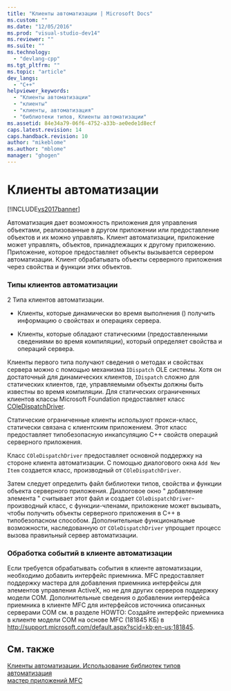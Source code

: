 ```yaml
---
title: "Клиенты автоматизации | Microsoft Docs"
ms.custom: ""
ms.date: "12/05/2016"
ms.prod: "visual-studio-dev14"
ms.reviewer: ""
ms.suite: ""
ms.technology: 
  - "devlang-cpp"
ms.tgt_pltfrm: ""
ms.topic: "article"
dev_langs: 
  - "C++"
helpviewer_keywords: 
  - "Клиенты автоматизации"
  - "клиенты"
  - "клиенты, автоматизация"
  - "библиотеки типов, Клиенты автоматизации"
ms.assetid: 84e34a79-06f6-4752-a33b-ae0ede1d8ecf
caps.latest.revision: 14
caps.handback.revision: 10
author: "mikeblome"
ms.author: "mblome"
manager: "ghogen"
---
```

# Клиенты автоматизации
[!INCLUDE[vs2017banner](../assembler/inline/includes/vs2017banner.md)]

Автоматизация дает возможность приложения для управления объектами, реализованные в другом приложении или предоставление объектов и их можно управлять.  Клиент автоматизации, приложение может управлять, объектов, принадлежащих к другому приложению.  Приложение, которое предоставляет объекты вызывается сервером автоматизации.  Клиент обрабатывать объекты серверного приложения через свойства и функции этих объектов.  
  
### Типы клиентов автоматизации  
 2 Типа клиентов автоматизации.  
  
-   Клиенты, которые динамически во время выполнения \(\) получить информацию о свойствах и операциях сервера.  
  
-   Клиенты, которые обладают статическими \(предоставленными сведениями во время компиляции\), который определяет свойства и операций сервера.  
  
 Клиенты первого типа получают сведения о методах и свойствах сервера можно с помощью механизма `IDispatch` OLE системы.  Хотя он достаточный для динамических клиентов, `IDispatch` сложно для статических клиентов, где, управляемыми объекты должны быть известны во время компиляции.  Для статических ограниченных клиентов классы Microsoft Foundation предоставляет класс [COleDispatchDriver](../mfc/reference/coledispatchdriver-class.md).  
  
 Статические ограниченные клиенты используют прокси\-класс, статически связана с клиентским приложением.  Этот класс предоставляет типобезопасную инкапсуляцию C\+\+ свойств операций серверного приложения.  
  
 Класс `COleDispatchDriver` предоставляет основной поддержку на стороне клиента автоматизации.  С помощью диалогового окна `Add New Item` создается класс, производный от `COleDispatchDriver`.  
  
 Затем следует определить файл библиотеки типов, свойства и функции объекта серверного приложения.  Диалоговое окно " добавление элемента " считывает этот файл и создает `COleDispatchDriver`\- производный класс, с функции\-членами, приложение может вызывать, чтобы получить объекты серверного приложения в C\+\+ в типобезопасном способом.  Дополнительные функциональные возможности, наследованную от `COleDispatchDriver` упрощает процесс вызова правильный сервер автоматизации.  
  
### Обработка событий в клиенте автоматизации  
 Если требуется обрабатывать события в клиенте автоматизации, необходимо добавить интерфейс приемника.  MFC предоставляет поддержку мастера для добавления приемника интерфейсы для элементов управления ActiveX, но не для других серверов поддержку модели COM.  Дополнительные сведения о добавлении интерфейса приемника в клиенте MFC для интерфейсов источника описанных серверами COM см. в разделе HOWTO: Создайте интерфейс приемника в клиенте модели COM на основе MFC \(181845 КБ\) в [http:\/\/support.microsoft.com\/default.aspx?scid\=kb;en\-us;181845](http://support.microsoft.com/default.aspx?scid=kb;en-us;181845).  
  
## См. также  
 [Клиенты автоматизации. Использование библиотек типов](../Topic/Automation%20Clients:%20Using%20Type%20Libraries.md)   
 [автоматизация](../mfc/automation.md)   
 [мастер приложений MFC](../Topic/MFC%20Application%20Wizard.md)